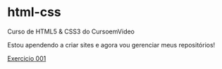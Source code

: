 # html-css

Curso de HTML5 & CSS3 do CursoemVideo

Estou apendendo a criar sites e agora vou gerenciar meus repositórios!

<a href ="https://eynng.github.io/html-css/exercicios/m01/ex001/index.html"> Exercicio 001</a>
